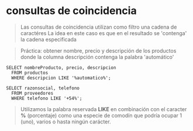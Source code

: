 # consultas de coincidencia
> Las consultas de coincidencia utilizan como filtro una cadena de caractéres
> La idea en este caso es que en el resultado se 'contenga' la cadena especificada

> Práctica: obtener nombre, precio y descripción de los productos donde la columna descripción contenga la palabra 'automático'

    SELECT nombreProducto, precio, descripcion  
      FROM productos  
      WHERE descripcion LIKE '%automatico%';  

    SELECT razonsocial, telefono  
      FROM proveedores  
      WHERE telefono LIKE '+54%';  

> Utilizamos la palabra reservada **LIKE** en combinación con el caracter **%** (porcentaje) como una especie de comodín que podría ocupar 1 (uno), varios o hasta ningún carácter.
